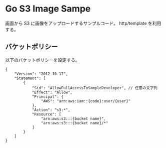 # Go S3 Image Sampe

画面から S3 に画像をアップロードするサンプルコード。
http/template を利用する。

## バケットポリシー

以下のバケットポリシーを設定する。<br>

```
{
    "Version": "2012-10-17",
    "Statement": [
        {
            "Sid": "AllowFullAccessToSampleDeveloper", // 任意の文字列
            "Effect": "Allow",
            "Principal": {
                "AWS": "arn:aws:iam::{code}:user/{user}"
            },
            "Action": "s3:*",
            "Resource": [
                "arn:aws:s3:::{bucket name}",
                "arn:aws:s3:::{bucket name}/*"
            ]
        }
    ]
}
```
